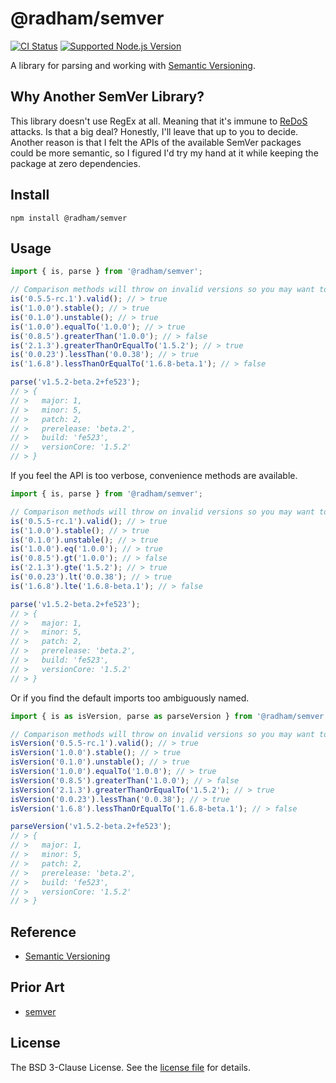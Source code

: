 @radham/semver
==============
[![CI Status][CI BADGE]][CI PAGE]
[![Supported Node.js Version][NODE BADGE]][NODE PAGE]

A library for parsing and working with [Semantic Versioning](https://semver.org/).

Why Another SemVer Library?
---------------------------
This library doesn't use RegEx at all. Meaning that it's immune to [ReDoS](https://en.wikipedia.org/wiki/ReDoS) attacks. Is that a big deal? Honestly, I'll leave that up to you to decide. Another reason is that I felt the APIs of the available SemVer packages could be more semantic, so I figured I'd try my hand at it while keeping the package at zero dependencies.

Install
-------
```shell
npm install @radham/semver
```

Usage
-----
```javascript
import { is, parse } from '@radham/semver';

// Comparison methods will throw on invalid versions so you may want to validate first.
is('0.5.5-rc.1').valid(); // > true
is('1.0.0').stable(); // > true
is('0.1.0').unstable(); // > true
is('1.0.0').equalTo('1.0.0'); // > true
is('0.8.5').greaterThan('1.0.0'); // > false
is('2.1.3').greaterThanOrEqualTo('1.5.2'); // > true
is('0.0.23').lessThan('0.0.38'); // > true
is('1.6.8').lessThanOrEqualTo('1.6.8-beta.1'); // > false

parse('v1.5.2-beta.2+fe523');
// > {
// >   major: 1,
// >   minor: 5,
// >   patch: 2,
// >   prerelease: 'beta.2',
// >   build: 'fe523',
// >   versionCore: '1.5.2'
// > }
```

If you feel the API is too verbose, convenience methods are available.

```javascript
import { is, parse } from '@radham/semver';

// Comparison methods will throw on invalid versions so you may want to validate first.
is('0.5.5-rc.1').valid(); // > true
is('1.0.0').stable(); // > true
is('0.1.0').unstable(); // > true
is('1.0.0').eq('1.0.0'); // > true
is('0.8.5').gt('1.0.0'); // > false
is('2.1.3').gte('1.5.2'); // > true
is('0.0.23').lt('0.0.38'); // > true
is('1.6.8').lte('1.6.8-beta.1'); // > false

parse('v1.5.2-beta.2+fe523');
// > {
// >   major: 1,
// >   minor: 5,
// >   patch: 2,
// >   prerelease: 'beta.2',
// >   build: 'fe523',
// >   versionCore: '1.5.2'
// > }
```

Or if you find the default imports too ambiguously named.

```javascript
import { is as isVersion, parse as parseVersion } from '@radham/semver';

// Comparison methods will throw on invalid versions so you may want to validate first.
isVersion('0.5.5-rc.1').valid(); // > true
isVersion('1.0.0').stable(); // > true
isVersion('0.1.0').unstable(); // > true
isVersion('1.0.0').equalTo('1.0.0'); // > true
isVersion('0.8.5').greaterThan('1.0.0'); // > false
isVersion('2.1.3').greaterThanOrEqualTo('1.5.2'); // > true
isVersion('0.0.23').lessThan('0.0.38'); // > true
isVersion('1.6.8').lessThanOrEqualTo('1.6.8-beta.1'); // > false

parseVersion('v1.5.2-beta.2+fe523');
// > {
// >   major: 1,
// >   minor: 5,
// >   patch: 2,
// >   prerelease: 'beta.2',
// >   build: 'fe523',
// >   versionCore: '1.5.2'
// > }
```

Reference
---------
* [Semantic Versioning](https://semver.org/)

Prior Art
---------
* [semver](https://github.com/npm/node-semver#readme)

License
-------
The BSD 3-Clause License. See the [license file](LICENSE) for details.

[CI BADGE]: https://github.com/jbenner-radham/semver.js/actions/workflows/ci.yaml/badge.svg
[CI PAGE]: https://github.com/jbenner-radham/semver.js/actions/workflows/ci.yaml
[NODE BADGE]: https://img.shields.io/node/v/@radham/semver.svg
[NODE PAGE]: https://nodejs.org/
